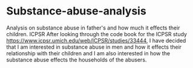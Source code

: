 # Substance-abuse-analysis
Analysis on substance abuse in father's and how much it effects their children.
ICPSR
After looking through the code book for the ICPSR study https://www.icpsr.umich.edu/web/ICPSR/studies/33444, I have decided that I am interested in substance abuse in men and how it effects their relationship with their children and I am also interested in how the substance abuse effects the households of the abusers.
